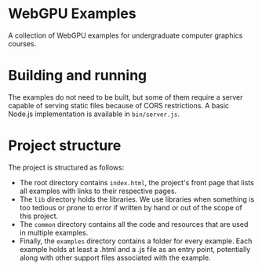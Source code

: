 # WebGPU Examples
A collection of WebGPU examples for undergraduate computer graphics courses.

# Building and running
The examples do not need to be built, but some of them require a server
capable of serving static files because of CORS restrictions. A basic Node.js
implementation is available in `bin/server.js`.

# Project structure
The project is structured as follows:

- The root directory contains `index.html`, the project's front page that
  lists all examples with links to their respective pages.
- The `lib` directory holds the libraries. We use libraries when something
  is too tedious or prone to error if written by hand or out of the scope of
  this project.
- The `common` directory contains all the code and resources that are used
  in multiple examples.
- Finally, the `examples` directory contains a folder for every example.
  Each example holds at least a .html and a .js file as an entry point,
  potentially along with other support files associated with the example.
